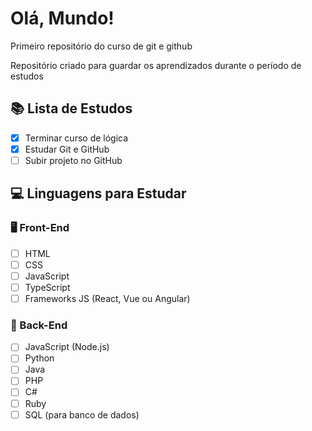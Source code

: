 # Olá, Mundo!
Primeiro repositório do curso de git e github

Repositório criado para guardar os aprendizados durante o período de estudos 

## 📚 Lista de Estudos

- [x] Terminar curso de lógica
- [x] Estudar Git e GitHub
- [ ] Subir projeto no GitHub

## 💻 Linguagens para Estudar

### 🖥️ Front-End
- [ ] HTML
- [ ] CSS
- [ ] JavaScript
- [ ] TypeScript 
- [ ] Frameworks JS (React, Vue ou Angular)

 ### 🧠 Back-End
- [ ] JavaScript (Node.js)
- [ ] Python
- [ ] Java
- [ ] PHP
- [ ] C#
- [ ] Ruby
- [ ] SQL (para banco de dados)
